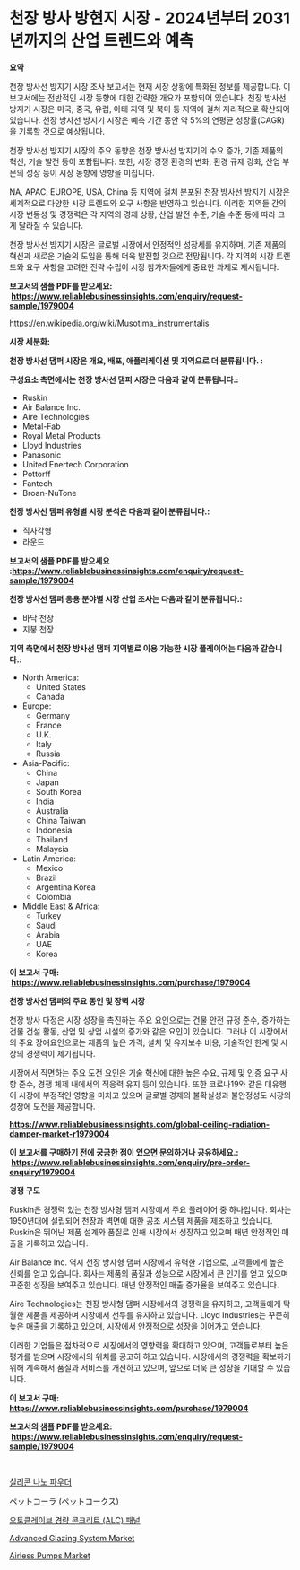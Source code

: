<p><h1>천장 방사 방현지 시장 - 2024년부터 2031년까지의 산업 트렌드와 예측</h1></p><p><strong>요약</strong></p>
<p><p>천장 방사선 방지기 시장 조사 보고서는 현재 시장 상황에 특화된 정보를 제공합니다. 이 보고서에는 전반적인 시장 동향에 대한 간략한 개요가 포함되어 있습니다. 천장 방사선 방지기 시장은 미국, 중국, 유럽, 아태 지역 및 북미 등 지역에 걸쳐 지리적으로 확산되어 있습니다. 천장 방사선 방지기 시장은 예측 기간 동안 약 5%의 연평균 성장률(CAGR)을 기록할 것으로 예상됩니다.</p><p>천장 방사선 방지기 시장의 주요 동향은 천장 방사선 방지기의 수요 증가, 기존 제품의 혁신, 기술 발전 등이 포함됩니다. 또한, 시장 경쟁 환경의 변화, 환경 규제 강화, 산업 부문의 성장 등이 시장 동향에 영향을 미칩니다.</p><p>NA, APAC, EUROPE, USA, China 등 지역에 걸쳐 분포된 천장 방사선 방지기 시장은 세계적으로 다양한 시장 트렌드와 요구 사항을 반영하고 있습니다. 이러한 지역들 간의 시장 변동성 및 경쟁력은 각 지역의 경제 상황, 산업 발전 수준, 기술 수준 등에 따라 크게 달라질 수 있습니다.</p><p>천장 방사선 방지기 시장은 글로벌 시장에서 안정적인 성장세를 유지하며, 기존 제품의 혁신과 새로운 기술의 도입을 통해 더욱 발전할 것으로 전망됩니다. 각 지역의 시장 트렌드와 요구 사항을 고려한 전략 수립이 시장 참가자들에게 중요한 과제로 제시됩니다.</p></p>
<p><strong>보고서의 샘플 PDF를 받으세요: &nbsp;<a href="https://www.reliablebusinessinsights.com/enquiry/request-sample/1979004">https://www.reliablebusinessinsights.com/enquiry/request-sample/1979004</a></strong></p>
<p><a href="https://en.wikipedia.org/wiki/Musotima_instrumentalis">https://en.wikipedia.org/wiki/Musotima_instrumentalis</a></p>
<p><strong>시장 세분화:</strong></p>
<p><strong> 천장 방사선 댐퍼 시장은 개요, 배포, 애플리케이션 및 지역으로 더 분류됩니다. :</strong></p>
<p><strong>구성요소 측면에서는 천장 방사선 댐퍼 시장은 다음과 같이 분류됩니다.:</strong></p>
<p><ul><li>Ruskin</li><li>Air Balance Inc.</li><li>Aire Technologies</li><li>Metal-Fab</li><li>Royal Metal Products</li><li>Lloyd Industries</li><li>Panasonic</li><li>United Enertech Corporation</li><li>Pottorff</li><li>Fantech</li><li>Broan-NuTone</li></ul></p>
<p><strong> 천장 방사선 댐퍼 유형별 시장 분석은 다음과 같이 분류됩니다.:</strong></p>
<p><ul><li>직사각형</li><li>라운드</li></ul></p>
<p><strong>보고서의 샘플 PDF를 받으세요 :<a href="https://www.reliablebusinessinsights.com/enquiry/request-sample/1979004">https://www.reliablebusinessinsights.com/enquiry/request-sample/1979004</a></strong></p>
<p><strong> 천장 방사선 댐퍼 응용 분야별 시장 산업 조사는 다음과 같이 분류됩니다.:</strong></p>
<p><ul><li>바닥 천장</li><li>지붕 천장</li></ul></p>
<p><strong>지역 측면에서 천장 방사선 댐퍼 지역별로 이용 가능한 시장 플레이어는 다음과 같습니다.:</strong></p>
<p><ul>
    <li>
        North America:
        <ul>
            <li>United States</li>
            <li>Canada</li>
        </ul>
    </li>
    <li>
        Europe:
        <ul>
            <li>Germany</li>
            <li>France</li>
            <li>U.K.</li>
            <li>Italy</li>
            <li>Russia</li>
        </ul>
    </li>
    <li>
        Asia-Pacific:
        <ul>
            <li>China</li>
            <li>Japan</li>
            <li>South Korea</li>
            <li>India</li>
            <li>Australia</li>
            <li>China Taiwan</li>
            <li>Indonesia</li>
            <li>Thailand</li>
            <li>Malaysia</li>
        </ul>
    </li>
    <li>
        Latin America:
        <ul>
            <li>Mexico</li>
            <li>Brazil</li>
            <li>Argentina Korea</li>
            <li>Colombia</li>
        </ul>
    </li>
    <li>
        Middle East & Africa:
        <ul>
            <li>Turkey</li>
            <li>Saudi</li>
            <li>Arabia</li>
            <li>UAE</li>
            <li>Korea</li>
        </ul>
    </li>
    </ul></p>
<p><strong>이 보고서 구매: &nbsp;<a href="https://www.reliablebusinessinsights.com/purchase/1979004">https://www.reliablebusinessinsights.com/purchase/1979004</a></strong></p>
<p><strong>천장 방사선 댐퍼의 주요 동인 및 장벽 시장</strong></p>
<p><p>천장 방사 다정은 시장 성장을 촉진하는 주요 요인으로는 건물 안전 규정 준수, 증가하는 건물 건설 활동, 산업 및 상업 시설의 증가와 같은 요인이 있습니다. 그러나 이 시장에서의 주요 장애요인으로는 제품의 높은 가격, 설치 및 유지보수 비용, 기술적인 한계 및 시장의 경쟁력이 제기됩니다.</p><p>시장에서 직면하는 주요 도전 요인은 기술 혁신에 대한 높은 수요, 규제 및 인증 요구 사항 준수, 경쟁 체제 내에서의 적응력 유지 등이 있습니다. 또한 코로나19와 같은 대유행이 시장에 부정적인 영향을 미치고 있으며 글로벌 경제의 불확실성과 불안정성도 시장의 성장에 도전을 제공합니다.</p></p>
<p><strong><a href="https://www.reliablebusinessinsights.com/global-ceiling-radiation-damper-market-r1979004">https://www.reliablebusinessinsights.com/global-ceiling-radiation-damper-market-r1979004</a></strong></p>
<p><strong>이 보고서를 구매하기 전에 궁금한 점이 있으면 문의하거나 공유하세요.: &nbsp;<a href="https://www.reliablebusinessinsights.com/enquiry/pre-order-enquiry/1979004">https://www.reliablebusinessinsights.com/enquiry/pre-order-enquiry/1979004</a></strong></p>
<p><strong>경쟁 구도</strong></p>
<p><p>Ruskin은 경쟁력 있는 천장 방사형 댐퍼 시장에서 주요 플레이어 중 하나입니다. 회사는 1950년대에 설립되어 천장과 벽면에 대한 공조 시스템 제품을 제조하고 있습니다. Ruskin은 뛰어난 제품 설계와 품질로 인해 시장에서 성장하고 있으며 매년 안정적인 매출을 기록하고 있습니다.</p><p>Air Balance Inc. 역시 천장 방사형 댐퍼 시장에서 유력한 기업으로, 고객들에게 높은 신뢰를 얻고 있습니다. 회사는 제품의 품질과 성능으로 시장에서 큰 인기를 얻고 있으며 꾸준한 성장을 보여주고 있습니다. 매년 안정적인 매출 증가율을 보여주고 있습니다.</p><p>Aire Technologies는 천장 방사형 댐퍼 시장에서의 경쟁력을 유지하고, 고객들에게 탁월한 제품을 제공하며 시장에서 선두를 유지하고 있습니다. Lloyd Industries는 꾸준히 높은 매출을 기록하고 있으며, 시장에서 안정적으로 성장을 이어가고 있습니다.</p><p>이러한 기업들은 점차적으로 시장에서의 영향력을 확대하고 있으며, 고객들로부터 높은 평가를 받으며 시장에서의 위치를 공고히 하고 있습니다. 시장에서의 경쟁력을 확보하기 위해 계속해서 품질과 서비스를 개선하고 있으며, 앞으로 더욱 큰 성장을 기대할 수 있습니다.</p></p>
<p><strong>이 보고서 구매: &nbsp; <a href="https://www.reliablebusinessinsights.com/purchase/1979004">https://www.reliablebusinessinsights.com/purchase/1979004</a></strong></p>
<p><strong>보고서의 샘플 PDF를 받으세요: &nbsp;<a href="https://www.reliablebusinessinsights.com/enquiry/request-sample/1979004">https://www.reliablebusinessinsights.com/enquiry/request-sample/1979004</a></strong><strong></strong></p>
<p>&nbsp;</p>
<p><p><a href="https://github.com/dollarearner151/Market-Research-Report-List-1/blob/main/1291159172809.md">실리콘 나노 파우더</a></p><p><a href="https://github.com/CloydAbbott2023/Market-Research-Report-List-2/blob/main/8506337160692.md">ペットコーラ (ペットコークス)</a></p><p><a href="https://github.com/Gregost89076vddcv/Market-Research-Report-List-1/blob/main/6460158172808.md">오토클레이브 경량 콘크리트 (ALC) 패널</a></p><p><a href="https://github.com/marthawweekle/Market-Research-Report-List-1/blob/main/advanced-glazing-system-market.md">Advanced Glazing System Market</a></p><p><a href="https://github.com/HenrietteMills1/Market-Research-Report-List-1/blob/main/airless-pumps-market.md">Airless Pumps Market</a></p></p>